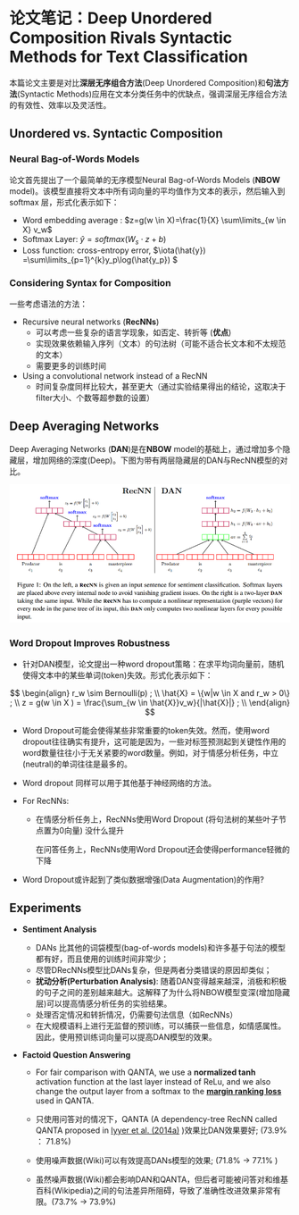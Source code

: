 # 论文笔记：Deep Unordered Composition Rivals Syntactic Methods for Text Classification 

本篇论文主要是对比**深层无序组合方法**(Deep Unordered Composition)和**句法方法**(Syntactic Methods)应用在文本分类任务中的优缺点，强调深层无序组合方法的有效性、效率以及灵活性。

## Unordered vs. Syntactic Composition 

### Neural Bag-of-Words Models

论文首先提出了一个最简单的无序模型Neural Bag-of-Words Models (**NBOW** model)。该模型直接将文本中所有词向量的平均值作为文本的表示，然后输入到softmax 层，形式化表示如下：

- Word embedding average :  $z=g(w \in X)=\frac{1}{X} \sum\limits_{w \in X} v_w$
- Softmax Layer:  $\hat{y} = softmax(W_s \cdot z + b)$
- Loss function: cross-entropy error,  $\iota(\hat{y}) =\sum\limits_{p=1}^{k}y_p\log(\hat{y_p}) $

### Considering Syntax for Composition

一些考虑语法的方法：

- Recursive neural networks (**RecNNs**)
  - 可以考虑一些复杂的语言学现象，如否定、转折等 (**优点**)
  - 实现效果依赖输入序列（文本）的句法树（可能不适合长文本和不太规范的文本）
  - 需要更多的训练时间
- Using a convolutional network instead of a RecNN
  - 时间复杂度同样比较大，甚至更大（通过实验结果得出的结论，这取决于filter大小、个数等超参数的设置）

## Deep Averaging Networks 

Deep Averaging Networks (**DAN**)是在**NBOW** model的基础上，通过增加多个隐藏层，增加网络的深度(Deep)。下图为带有两层隐藏层的DAN与RecNN模型的对比。

![DAN](./DAN.png)

### Word Dropout Improves Robustness 

- 针对DAN模型，论文提出一种word dropout策略：在求平均词向量前，随机使得文本中的某些单词(token)失效。形式化表示如下：

$$
\begin{align}
r_w \sim Bernoulli(p)  ; \\ 
\hat{X} = \{w|w \in X and r_w  > 0\} ;  \\
z = g(w \in X ) = \frac{\sum_{w \in \hat{X}}v_w}{|\hat{X}|} ; \\
\end{align}
$$

- Word Dropout可能会使得某些非常重要的token失效。然而，使用word dropout往往确实有提升，这可能是因为，一些对标签预测起到关键性作用的word数量往往小于无关紧要的word数量。例如，对于情感分析任务，中立(neutral)的单词往往是最多的。

- Word dropout 同样可以用于其他基于神经网络的方法。

- For RecNNs:

  - 在情感分析任务上，RecNNs使用Word Dropout (将句法树的某些叶子节点置为0向量) 没什么提升

    在问答任务上，RecNNs使用Word Dropout还会使得performance轻微的下降

- Word Dropout或许起到了类似数据增强(Data Augmentation)的作用?

## Experiments

- **Sentiment Analysis**

  - DANs 比其他的词袋模型(bag-of-words models)和许多基于句法的模型都有好，而且使用的训练时间非常少；
  - 尽管DRecNNs模型比DANs复杂，但是两者分类错误的原因却类似；
  - **扰动分析(Perturbation Analysis)**: 随着DAN变得越来越深，消极和积极的句子之间的差别越来越大。这解释了为什么将NBOW模型变深(增加隐藏层)可以提高情感分析任务的实验结果。
  - 处理否定情况和转折情况，仍需要句法信息（如RecNNs）
  - 在大规模语料上进行无监督的预训练，可以捕获一些信息，如情感属性。因此，使用预训练词向量可以提高DAN模型的效果。

- **Factoid Question Answering** 

  - For fair comparison with QANTA, we use a **normalized tanh** activation function at the
    last layer instead of ReLu, and we also change the output layer from a softmax to the [**margin ranking loss**  ]( http://pytorch.org/docs/0.3.0/nn.html#marginrankingloss) used in QANTA.  

  - 只使用问答对的情况下，QANTA (A dependency-tree RecNN called QANTA proposed in [Iyyer et al. (2014a)](https://pdfs.semanticscholar.org/2872/52a5fb2f2a9e311eebf06e5ac49eb52eaadc.pdf) )效果比DAN效果要好; (73.9% ： 71.8%)

  - 使用噪声数据(Wiki)可以有效提高DANs模型的效果; (71.8% -> 77.1% )

  - 虽然噪声数据(Wiki)都会影响DAN和QANTA，但后者可能被问答对和维基百科(Wikipedia)之间的句法差异所阻碍，导致了准确性改进效果非常有限。(73.7% -> 73.9%)

    ​